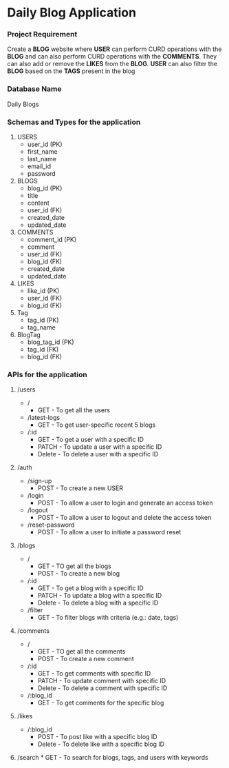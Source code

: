 # Daily Blog Application

### Project Requirement
Create a **BLOG** website where **USER** can perform CURD operations with the **BLOG** and can also perform CURD operations with the **COMMENTS**. They can also add or remove the **LIKES** from the **BLOG**. **USER** can also filter the **BLOG** based on the **TAGS** present in the blog

### Database Name
Daily Blogs

### Schemas and Types for the application
1. USERS
	* user_id (PK)
	* first_name
	* last_name
	* email_id
	* password
2. BLOGS
	* blog_id (PK)
	* title
	* content
	* user_id (FK)
	* created_date
	* updated_date
3. COMMENTS
	* comment_id (PK)
	* comment
	* user_id (FK)
	* blog_id (FK)
	* created_date
	* updated_date
4. LIKES
	* like_id (PK) 
	* user_id (FK)
	* blog_id (FK)
5. Tag
	* tag_id (PK)
	* tag_name
6. BlogTag
	* blog_tag_id (PK)
	* tag_id (FK)
	* blog_id (FK)
   
### APIs for the application
1. /users
	* /
		* GET - To get all the users
	* /latest-logs
		* GET - To get user-specific recent 5 blogs
	* /:id
		* GET - To get a user with a specific ID
		* PATCH - To update a user with a specific ID
		* Delete - To delete a user with a specific ID
2. /auth
   	* /sign-up
		* POST - To create a new USER
	* /login
		* POST - To allow a user to login and generate an access token
	* /logout
		* POST - To allow a user to logout and delete the access token
	* /reset-password
		* POST - To allow a user to initiate a password reset

3. /blogs
	* /
		* GET - TO get all the blogs
		* POST - To create a new blog
	* /:id
		* GET - To get a blog with a specific ID
		* PATCH - To update a blog with a specific ID
		* Delete - To delete a blog with a specific ID
	* /filter
		* GET - To filter blogs with criteria (e.g.: date, tags)
4. /comments
	* /
		* GET - TO get all the comments
		* POST - To create a new comment
	* /:id
		* GET - To get comments with specific ID
		* PATCH - To update comment with specific ID
		* Delete - To delete a comment with specific ID
	* /:blog_id
		* GET - To get comments for the specific blog
5. /likes
	* /:blog_id
		* POST - To post like with a specific blog ID
		* Delete - To delete like with a specific blog ID
6. /search
		* GET - To search for blogs, tags, and users with keywords




